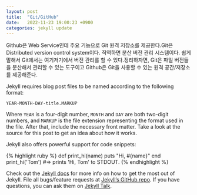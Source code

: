 ```yaml
---
layout: post
title:  "Git/GitHub"
date:   2022-11-23 19:00:23 +0900
categories: jekyll update
---
```

Github은 Web Service인데 주요 기능으로 Git 원격 저장소를 제공한다.Git은 Distributed version control system이다. 직역하면 분산 버전 관리 시스템이다. 쉽게 말해서 Git에서는 여기저기에서 버전 관리를 할 수 있다.정리하자면, Git은 파일 버전들을 분산해서 관리할 수 있는 도구이고 Github은 Git을 사용할 수 있는 원격 공간/저장소를 제공해준다.

Jekyll requires blog post files to be named according to the following format:

`YEAR-MONTH-DAY-title.MARKUP`

Where `YEAR` is a four-digit number, `MONTH` and `DAY` are both two-digit numbers, and `MARKUP` is the file extension representing the format used in the file. After that, include the necessary front matter. Take a look at the source for this post to get an idea about how it works.

Jekyll also offers powerful support for code snippets:

{% highlight ruby %}
def print_hi(name)
  puts "Hi, #{name}"
end
print_hi('Tom')
#=> prints 'Hi, Tom' to STDOUT.
{% endhighlight %}

Check out the [Jekyll docs][jekyll-docs] for more info on how to get the most out of Jekyll. File all bugs/feature requests at [Jekyll’s GitHub repo][jekyll-gh]. If you have questions, you can ask them on [Jekyll Talk][jekyll-talk].

[jekyll-docs]: https://jekyllrb.com/docs/home
[jekyll-gh]:   https://github.com/jekyll/jekyll
[jekyll-talk]: https://talk.jekyllrb.com/
